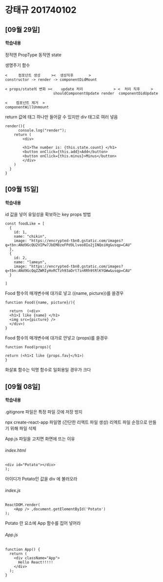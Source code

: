 # 강태규 201740102

## [09월 29일]
#### 학습내용
정적엔 PropType
동적엔 state

생명주기 함수 <br>
```
<     컴포넌트 생성     ><  생성직후       >
constructor -> render -> componentDidMount

< props/state의 변화 ><    update 처리              > <  처리 직후     >
                      shouldComponentUpdate render  componentDidUpdate

<    컴포넌트 제거  >
componentWillUnmount
```

return 값에 태그 하나만 들어갈 수 있지만 div 태그로 여러 넣음
```
render(){
      console.log("render");
    return (
        <div>
            
        <h1>The number is: {this.state.count} </h1>
        <button onClick={this.add}>Add</button>
        <button onClick={this.minus}>Minus</button>
        </div> 
    )
  }
}

```




## [09월 15일]
#### 학습내용
id 값을 넣어 유일성을 확보하는 key props 방법
```
const foodLike = [
  {
    id: 1,
    name: "chikin",
    image: "https://encrypted-tbn0.gstatic.com/images?q=tbn:ANd9GcQU2VIPw7JbEM8zeFPd9Llveo8Io2jINQoiHg&usqp=CAU"
  },
  {
    id: 2,
    name: "lameyn",
    image: "https://encrypted-tbn0.gstatic.com/images?q=tbn:ANd9GcQqZZWRIyHxRCTzh93aDrt7inRRh9tRlKYGWw&usqp=CAU"
  }

]
```
Food 함수의 매개변수에 대가로 넣고 ({name, picture})를 쓸경우
```
function Food({name, picture}/){

  return  (<div>
  <h1>I like {name} </h1> 
  <img src={picture} />
  </div>)
}
```
Food 함수의 매개변수에 대가로 안넣고 (props)를 쓸경우
```
function Food(props){

return (<h1>I like {props.fav}</h1>)
}
```
화살표 함수는 익명 함수로 일회용일 경우가 크다

## [09월 08일]
#### 학습내용
.gitignore 파일은 특정 파일 깃에 저장 방지

npx create-react-app 파일명 (간단한 리엑트 파일 생성)
리엑트 파일 순정으로 만들기 위해 파일 삭제
 
 App.js 파일을 고치면 화면에 뜨는 이유

###### index.html
```
<div id="Potato"></div>
);
```
아이디가 Potato인 값을 div 에 불러오라

###### index.js
```
ReactDOM.render(
    <App /> ,document.getElementById('Potato')
);
```

Potato 란 요소에 App 함수를 집어 넣어라

###### App.js
```
function App() {
  return (
    <div className="App">
      Hello React!!!!! 
    </div>
  );
}
```


